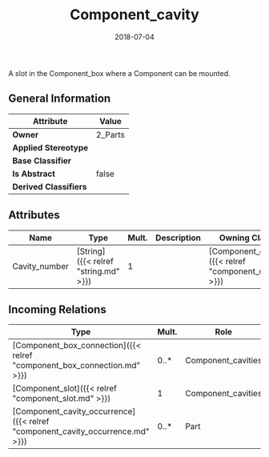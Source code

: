 ﻿---
title: Component_cavity
toc: false
type: specs
date: "2018-07-04"
draft: false
specification: KBL
version: 2.5
documentType: "Recommendation"
elementType: Class
classes:
  - Component_cavity
menu_name: kbl-2.5
---
A slot in the Component_box where a Component can be mounted.

## General Information

| Attribute               | Value |
|-------------------------|-------|
| **Owner**               | 2_Parts |
| **Applied Stereotype**  |   |
| **Base Classifier**     |   |
| **Is Abstract**         | false |
| **Derived Classifiers** |   |

## Attributes
|  Name  |  Type  |  Mult.  |  Description  |  Owning Classifier  |
|--------|--------|---------|---------------|--------------|
|Cavity_number | [String]({{< relref "string.md" >}}) | 1 |  | [Component_cavity]({{< relref "component_cavity.md" >}}) |

##  Incoming Relations
|    Type  |   Mult.  |   Role    |   Mult.   |   Description  |
|----------|----------|-----------|-----------|----------------|
| [Component_box_connection]({{< relref "component_box_connection.md" >}}) | 0..* | Component_cavities | 0..* |  |
| [Component_slot]({{< relref "component_slot.md" >}}) | 1 | Component_cavities | 0..* |  |
| [Component_cavity_occurrence]({{< relref "component_cavity_occurrence.md" >}}) | 0..* | Part | 1 |  |
